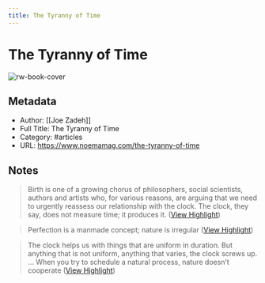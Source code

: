 ```yaml
---
title: The Tyranny of Time
---
```

# The Tyranny of Time

![rw-book-cover](https://noemamag.imgix.net/2021/06/noemaOK_300.jpg?fit=crop&fm=pjpg&h=628&ixlib=php-3.3.0&rect=1%2C317%2C945%2C495&w=1200&wpsize=noema-social-facebook&s=fed4a3615f259b139a36350fc6ca30ad)

## Metadata
- Author: [[Joe Zadeh]]
- Full Title: The Tyranny of Time
- Category: #articles
- URL: https://www.noemamag.com/the-tyranny-of-time

## Notes
> Birth is one of a growing chorus of philosophers, social scientists, authors and artists who, for various reasons, are arguing that we need to urgently reassess our relationship with the clock. The clock, they say, does not measure time; it produces it. ([View Highlight](https://read.readwise.io/read/01gmacztv611a2mc7wpn2smnr9))

> Perfection is a manmade concept; nature is irregular ([View Highlight](https://read.readwise.io/read/01gmayt962n6mqd4y9n83atzev))

> The clock helps us with things that are uniform in duration. But anything that is not uniform, anything that varies, the clock screws up. … When you try to schedule a natural process, nature doesn’t cooperate ([View Highlight](https://read.readwise.io/read/01gmd7mq0yz6zz6hzcyth9rawr))


